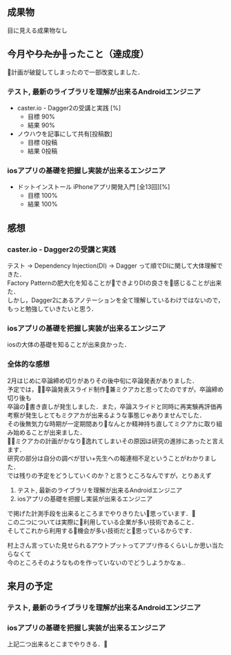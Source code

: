 ## 成果物

目に見える成果物なし

## 今月や<s>りたか</s>ったこと（達成度）

計画が破錠してしまったので一部改変しました．

### テスト, 最新のライブラリを理解が出来るAndroidエンジニア

* caster.io - Dagger2の受講と実践 [%]
  * 目標 90%
  * 結果 90%
* ノウハウを記事にして共有[投稿数]
	* 目標 0投稿
	* 結果 0投稿

### iosアプリの基礎を把握し実装が出来るエンジニア

* ドットインストール iPhoneアプリ開発入門 [全13回][%] 
	* 目標 100%
	* 結果 100%
  
## 感想

### caster.io - Dagger2の受講と実践

テスト → Dependency Injection(DI) → Dagger って順でDIに関して大体理解できた．  
Factory Patternの肥大化を知ることができよりDIの良さを感じることが出来た．  
しかし，Dagger2にあるアノテーションを全て理解しているわけではないので，  
もっと勉強していきたいと思う．

### iosアプリの基礎を把握し実装が出来るエンジニア

iosの大体の基礎を知ることが出来良かった．  

### 全体的な感想

2月はじめに卒論締め切りがありその後中旬に卒論発表がありました．  
予定では，卒論発表スライド制作兼ミクアカと思ってたのですが，卒論締め切り後も  
卒論の書き直しが発生しました．また，卒論スライドと同時に再実験再評価再考察が発生しとてもミクアカが出来るような事態じゃありませんでした．  
その後無気力な時期が一定期間ありなんとか精神持ち直してミクアカに取り組み始めることが出来ました．  
ミクアカの計画がかなり逸れてしまいその原因は研究の進捗にあったと言えます．  
研究の部分は自分の調べが甘い+先生への報連相不足ということがわかりました．  
では残りの予定をどうしていくのか？と言うところなんですが，とりあえず

1. テスト, 最新のライブラリを理解が出来るAndroidエンジニア
1. iosアプリの基礎を把握し実装が出来るエンジニア

で掲げた計測手段を出来るところまでやりきりたい思っています．  
この二つについては実際に利用している企業が多い技術であること．  
そしてこれから利用する機会が多い技術だと思っているからです．

村上さん言っていた見せられるアウトプットってアプリ作るくらいしか思い当たらなくて  
今のところそのようなものを作っていないのでどうしようかなぁ‥

## 来月の予定

### テスト, 最新のライブラリを理解が出来るAndroidエンジニア

### iosアプリの基礎を把握し実装が出来るエンジニア

上記二つ出来るとこまでやりきる．